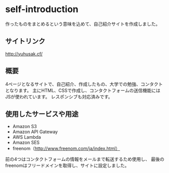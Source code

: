 # self-introduction
作ったものをまとめるという意味を込めて、自己紹介サイトを作成しました。

## サイトリンク
http://yuhusak.cf/

## 概要
4ページとなるサイトで、自己紹介、作成したもの、大学での勉強、コンタクトとなります。
主にHTML、CSSで作成し、コンタクトフォームの送信機能にはJSが使われています。
レスポンシブも対応済みです。

## 使用したサービスや用途
- Amazon S3
- Amazon API Gateway
- AWS Lambda
- Amazon SES
- freenom（http://www.freenom.com/ja/index.html）

前の4つはコンタクトフォームの情報をメールまで転送するため使用し、
最後のfreenomはフリードメインを取得し、サイトに設定しました。
